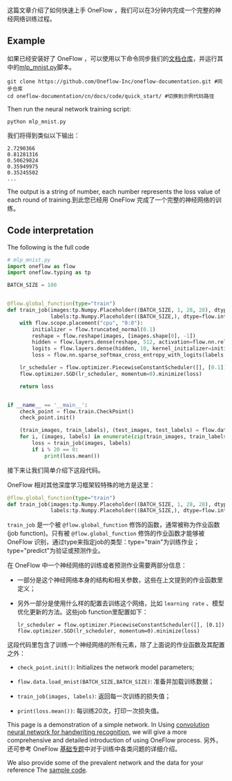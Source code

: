 这篇文章介绍了如何快速上手 OneFlow ，我们可以在3分钟内完成一个完整的神经网络训练过程。

## Example
如果已经安装好了 OneFlow ，可以使用以下命令同步我们的[文档仓库](https://github.com/Oneflow-Inc/oneflow-documentation.git)，并运行其中的[mlp_mnist.py](https://github.com/Oneflow-Inc/oneflow-documentation/cn/docs/code/quick_start/mlp_mnist.py)脚本。

```shell
git clone https://github.com/Oneflow-Inc/oneflow-documentation.git #同步仓库
cd oneflow-documentation/cn/docs/code/quick_start/ #切换到示例代码路径
```

Then run the neural network training script:
```shell
python mlp_mnist.py
```

我们将得到类似以下输出：
```
2.7290366
0.81281316
0.50629824
0.35949975
0.35245502
...
```

The output is a string of number, each number represents the loss value of each round of training.到此您已经用 OneFlow 完成了一个完整的神经网络的训练。

## Code interpretation
The following is the full code
```python
# mlp_mnist.py
import oneflow as flow
import oneflow.typing as tp

BATCH_SIZE = 100


@flow.global_function(type="train")
def train_job(images:tp.Numpy.Placeholder((BATCH_SIZE, 1, 28, 28), dtype=flow.float),
              labels:tp.Numpy.Placeholder((BATCH_SIZE,), dtype=flow.int32)) -> tp.Numpy:
    with flow.scope.placement("cpu", "0:0"):
        initializer = flow.truncated_normal(0.1)
        reshape = flow.reshape(images, [images.shape[0], -1])
        hidden = flow.layers.dense(reshape, 512, activation=flow.nn.relu, kernel_initializer=initializer, name="dense1")
        logits = flow.layers.dense(hidden, 10, kernel_initializer=initializer, name="dense2")
        loss = flow.nn.sparse_softmax_cross_entropy_with_logits(labels, logits)

    lr_scheduler = flow.optimizer.PiecewiseConstantScheduler([], [0.1])
    flow.optimizer.SGD(lr_scheduler, momentum=0).minimize(loss)

    return loss


if __name__ == '__main__':
    check_point = flow.train.CheckPoint()
    check_point.init()

    (train_images, train_labels), (test_images, test_labels) = flow.data.load_mnist(BATCH_SIZE,BATCH_SIZE)
    for i, (images, labels) in enumerate(zip(train_images, train_labels)):
        loss = train_job(images, labels)
        if i % 20 == 0:
            print(loss.mean())
```

接下来让我们简单介绍下这段代码。

OneFlow 相对其他深度学习框架较特殊的地方是这里：
```python
@flow.global_function(type="train")
def train_job(images:tp.Numpy.Placeholder((BATCH_SIZE, 1, 28, 28), dtype=flow.float),
              labels:tp.Numpy.Placeholder((BATCH_SIZE,), dtype=flow.int32)) -> tp.Numpy:
```
`train_job` 是一个被 `@flow.global_function` 修饰的函数，通常被称为作业函数(job function)。只有被 `@flow.global_function` 修饰的作业函数才能够被 OneFlow 识别，通过type来指定job的类型：type="train"为训练作业；type="predict"为验证或预测作业。

在 OneFlow 中一个神经网络的训练或者预测作业需要两部分信息：

* 一部分是这个神经网络本身的结构和相关参数，这些在上文提到的作业函数里定义；

* 另外一部分是使用什么样的配置去训练这个网络，比如 `learning rate` 、模型优化更新的方法。这些job function里配置如下：

  `lr_scheduler = flow.optimizer.PiecewiseConstantScheduler([], [0.1])` `flow.optimizer.SGD(lr_scheduler, momentum=0).minimize(loss)`

这段代码里包含了训练一个神经网络的所有元素，除了上面说的作业函数及其配置之外：

- `check_point.init()`: Initializes the network model parameters;

- `flow.data.load_mnist(BATCH_SIZE,BATCH_SIZE)`: 准备并加载训练数据；

- `train_job(images, labels)`: 返回每一次训练的损失值；

- `print(loss.mean())`: 每训练20次，打印一次损失值。



This page is a demonstration of a simple network. In Using [convolution neural network for handwriting recognition](lenet_mnist.md), we will give a more comprehensive and detailed introduction of using OneFlow process. 另外，还可参考 OneFlow [基础专题](../basics_topics/data_input.md)中对于训练中各类问题的详细介绍。


We also provide some of the prevalent network and the data for your reference The [sample code](https://github.com/Oneflow-Inc/OneFlow-Benchmark).




